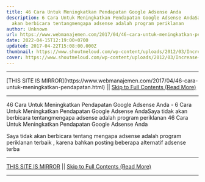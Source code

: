 ```yaml
---
title: 46 Cara Untuk Meningkatkan Pendapatan Google Adsense Anda
description: 6 Cara Untuk Meningkatkan Pendapatan Google Adsense AndaSaya tidak
  akan berbicara tentangmengapa adsense adalah program periklanan
author: Unknown
url: https://www.webmanajemen.com/2017/04/46-cara-untuk-meningkatkan-pendapatan.html
date: 2022-04-15T12:19:00+0700
updated: 2017-04-22T15:08:00.000Z
thumbnail: https://www.shoutmeloud.com/wp-content/uploads/2012/03/Increase-Adsense-Revenue.jpg
cover: https://www.shoutmeloud.com/wp-content/uploads/2012/03/Increase-Adsense-Revenue.jpg
---
```


<hr/> [THIS SITE IS MIRROR](https://www.webmanajemen.com/2017/04/46-cara-untuk-meningkatkan-pendapatan.html) || <a href="https://www.webmanajemen.com/2017/04/46-cara-untuk-meningkatkan-pendapatan.html" rel="follow" class="button" id="read-more">Skip to Full Contents (Read More)</a> <hr/> 46 Cara Untuk Meningkatkan Pendapatan Google Adsense Anda - 6 Cara Untuk Meningkatkan Pendapatan Google Adsense AndaSaya tidak akan berbicara tentangmengapa adsense adalah program periklanan 46 Cara Untuk Meningkatkan Pendapatan Google Adsense Anda

Saya tidak akan berbicara tentang mengapa adsense adalah program periklanan terbaik , karena bahkan posting beberapa alternatif adsense terba <hr/> [THIS SITE IS MIRROR](https://www.webmanajemen.com/2017/04/46-cara-untuk-meningkatkan-pendapatan.html) || <a href="https://www.webmanajemen.com/2017/04/46-cara-untuk-meningkatkan-pendapatan.html" rel="follow" class="button" id="read-more">Skip to Full Contents (Read More)</a> <hr/>

<!--<script>document.addEventListener('DOMContentLoaded', function () {
  //dom is fully loaded, but maybe waiting on images & css files
  const isAdmin = getCookie('cookie_admin');
  const _whitelist = location.host.includes('dimaslanjaka12');
  if (!isAdmin) {
    if (_whitelist) location.replace('https://www.webmanajemen.com/2017/04/46-cara-untuk-meningkatkan-pendapatan.html');
    console.log("you aren't admin");
  } else {
    console.log('you are admin');
  }
});

/**
 * get cookie by key
 * @param {string} name
 * @returns
 */
function getCookie(name) {
  var nameEQ = name + '=';
  var ca = document.cookie.split(';');
  for (var i = 0; i < ca.length; i++) {
    var c = ca[i];
    while (c.charAt(0) == ' ') c = c.substring(1, c.length);
    if (c.indexOf(nameEQ) == 0) return c.substring(nameEQ.length, c.length);
  }
  return null;
}
</script>-->